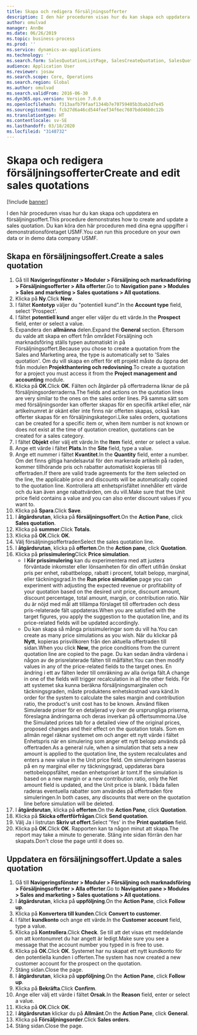 ```yaml
---
title: Skapa och redigera försäljningsofferter
description: I den här proceduren visas hur du kan skapa och uppdatera en försäljningsoffert.
author: omulvad
manager: AnnBe
ms.date: 06/26/2019
ms.topic: business-process
ms.prod: ''
ms.service: dynamics-ax-applications
ms.technology: ''
ms.search.form: SalesQuotationListPage, SalesCreateQuotation, SalesQuotationTable, SalesQuotationTotals, SalesQuotationPriceSimulation, SalesQuotationEditLines, SrsReportViewerForm, smmSetNumSeqIfManual, CustTable, SalesTable
audience: Application User
ms.reviewer: josaw
ms.search.scope: Core, Operations
ms.search.region: Global
ms.author: omulvad
ms.search.validFrom: 2016-06-30
ms.dyn365.ops.version: Version 7.0.0
ms.openlocfilehash: f313aafb79faaf1344b7e70759405b3bab2d7e45
ms.sourcegitcommit: fcb27d6a46cd544feef34f6ec7607bdd46b0c12b
ms.translationtype: HT
ms.contentlocale: sv-SE
ms.lasthandoff: 03/18/2020
ms.locfileid: "3148732"
---
```

# <a name="create-and-edit-sales-quotations"></a><span data-ttu-id="4eeee-103">Skapa och redigera försäljningsofferter</span><span class="sxs-lookup"><span data-stu-id="4eeee-103">Create and edit sales quotations</span></span>

[!include [banner](../../includes/banner.md)]

<span data-ttu-id="4eeee-104">I den här proceduren visas hur du kan skapa och uppdatera en försäljningsoffert.</span><span class="sxs-lookup"><span data-stu-id="4eeee-104">This procedure demonstrates how to create and update a sales quotation.</span></span> <span data-ttu-id="4eeee-105">Du kan köra den här proceduren med dina egna uppgifter i demonstrationsföretaget USMF.</span><span class="sxs-lookup"><span data-stu-id="4eeee-105">You can run this procedure on your own data or in demo data company USMF.</span></span>


## <a name="create-a-sales-quotation"></a><span data-ttu-id="4eeee-106">Skapa en försäljningsoffert.</span><span class="sxs-lookup"><span data-stu-id="4eeee-106">Create a sales quotation</span></span>
1. <span data-ttu-id="4eeee-107">Gå till **Navigeringsfönster > Moduler > Försäljning och marknadsföring > Försäljningsofferter > Alla offerter**.</span><span class="sxs-lookup"><span data-stu-id="4eeee-107">Go to **Navigation pane > Modules > Sales and marketing > Sales quotations > All quotations**.</span></span>
2. <span data-ttu-id="4eeee-108">Klicka på **Ny**.</span><span class="sxs-lookup"><span data-stu-id="4eeee-108">Click **New**.</span></span>
3. <span data-ttu-id="4eeee-109">I fältet **Kontotyp** väljer du "potentiell kund".</span><span class="sxs-lookup"><span data-stu-id="4eeee-109">In the **Account type** field, select 'Prospect'.</span></span>
4. <span data-ttu-id="4eeee-110">I fältet **potentiell kund** anger eller väljer du ett värde.</span><span class="sxs-lookup"><span data-stu-id="4eeee-110">In the **Prospect** field, enter or select a value.</span></span>
5. <span data-ttu-id="4eeee-111">Expandera den **allmänna** delen.</span><span class="sxs-lookup"><span data-stu-id="4eeee-111">Expand the **General** section.</span></span> <span data-ttu-id="4eeee-112">Eftersom du valde att skapa en offert från området Försäljning och marknadsföring ställs typen automatiskt in på Försäljningsoffert.</span><span class="sxs-lookup"><span data-stu-id="4eeee-112">Because you chose to create a quotation from the Sales and Marketing area, the type is automatically set to 'Sales quotation'.</span></span> <span data-ttu-id="4eeee-113">Om du vill skapa en offert för ett projekt måste du öppna det från modulen **Projekthantering och redovisning**.</span><span class="sxs-lookup"><span data-stu-id="4eeee-113">To create a quotation for a project you must access it from the **Project management and accounting** module.</span></span>
6. <span data-ttu-id="4eeee-114">Klicka på **OK**.</span><span class="sxs-lookup"><span data-stu-id="4eeee-114">Click **OK**.</span></span> <span data-ttu-id="4eeee-115">Fälten och åtgärder på offertraderna liknar de på försäljningsorderraderna.</span><span class="sxs-lookup"><span data-stu-id="4eeee-115">The fields and actions on the quotation lines are very similar to the ones on the sales order lines.</span></span>   <span data-ttu-id="4eeee-116">På samma sätt som med försäljningsorder kan offerter skapas för en specifik artikel eller, när artikelnumret är okänt eller inte finns när offerten skapas, också kan offerter skapas för en försäljningskategori.</span><span class="sxs-lookup"><span data-stu-id="4eeee-116">Like sales orders, quotations can be created for a specific item or, when item number is not known or does not exist at the time of quotation creation, quotations can be created for a sales category.</span></span>     
7. <span data-ttu-id="4eeee-117">I fältet **Objekt** eller välj ett värde.</span><span class="sxs-lookup"><span data-stu-id="4eeee-117">In the **Item** field, enter or select a value.</span></span>
8. <span data-ttu-id="4eeee-118">Ange ett värde i fältet **Plats**.</span><span class="sxs-lookup"><span data-stu-id="4eeee-118">In the **Site** field, type a value.</span></span>
9. <span data-ttu-id="4eeee-119">Ange ett nummer i fältet **Kvantitet**.</span><span class="sxs-lookup"><span data-stu-id="4eeee-119">In the **Quantity** field, enter a number.</span></span> <span data-ttu-id="4eeee-120">Om det finns giltiga handelsavtal för den markerade artikeln på raden, kommer tillhörande pris och rabatter automatiskt kopieras till offertraden.</span><span class="sxs-lookup"><span data-stu-id="4eeee-120">If there are valid trade agreements for the item selected on the line, the applicable price and discounts will be automatically copied to the quotation line.</span></span> <span data-ttu-id="4eeee-121">Kontrollera att enhetsprisfältet innehåller ett värde och du kan även ange rabattvärden, om du vill.</span><span class="sxs-lookup"><span data-stu-id="4eeee-121">Make sure that the Unit price field contains a value and you can also enter discount values if you want to.</span></span> 
10. <span data-ttu-id="4eeee-122">Klicka på **Spara**.</span><span class="sxs-lookup"><span data-stu-id="4eeee-122">Click **Save**.</span></span>
11. <span data-ttu-id="4eeee-123">I **åtgärdsrutan**, klicka på **försäljningsoffert**.</span><span class="sxs-lookup"><span data-stu-id="4eeee-123">On the **Action Pane**, click **Sales quotation**.</span></span>
12. <span data-ttu-id="4eeee-124">Klicka på **summor**.</span><span class="sxs-lookup"><span data-stu-id="4eeee-124">Click **Totals**.</span></span>
13. <span data-ttu-id="4eeee-125">Klicka på **OK**.</span><span class="sxs-lookup"><span data-stu-id="4eeee-125">Click **OK**.</span></span>
14. <span data-ttu-id="4eeee-126">Välj försäljningsoffertraden</span><span class="sxs-lookup"><span data-stu-id="4eeee-126">Select the sales quotation line.</span></span>
15. <span data-ttu-id="4eeee-127">I **åtgärdsrutan**, klicka på **offerten**.</span><span class="sxs-lookup"><span data-stu-id="4eeee-127">On the **Action pane**, click **Quotation**.</span></span>
16. <span data-ttu-id="4eeee-128">Klicka på **prissimulering**</span><span class="sxs-lookup"><span data-stu-id="4eeee-128">Click **Price simulation**.</span></span>
    - <span data-ttu-id="4eeee-129">I **Kör prissimulering** kan du experimentera med att justera förväntade inkomster eller lönsamheten för din offert utifrån önskat pris per enhet, rabattbelopp, rabatt i procent, totalt belopp, marginal, eller täckningsgrad.</span><span class="sxs-lookup"><span data-stu-id="4eeee-129">In the **Run price simulation** page you can experiment with adjusting the expected revenue or profitability of your quotation based on the desired unit price, discount amount, discount percentage, total amount, margin, or contribution ratio.</span></span> <span data-ttu-id="4eeee-130">När du är nöjd med mål att tillämpa förslaget till offertraden och dess pris-relaterade fält uppdateras.</span><span class="sxs-lookup"><span data-stu-id="4eeee-130">When you are satisfied with the target figures, you apply the suggestion to the quotation line, and its price-related fields will be updated accordingly.</span></span>  
    - <span data-ttu-id="4eeee-131">Du kan skapa så många prissimuleringar som du vill ha.</span><span class="sxs-lookup"><span data-stu-id="4eeee-131">You can create as many price simulations as you wish.</span></span> <span data-ttu-id="4eeee-132">När du klickar på **Nytt**, kopieras prisvillkoren från den aktuella offertraden till sidan.</span><span class="sxs-lookup"><span data-stu-id="4eeee-132">When you click **New**, the price conditions from the current quotation line are copied to the page.</span></span> <span data-ttu-id="4eeee-133">Du kan sedan ändra värdena i någon av de prisrelaterade fälten till målfältet.</span><span class="sxs-lookup"><span data-stu-id="4eeee-133">You can then modify values in any of the price-related fields to the target ones.</span></span> <span data-ttu-id="4eeee-134">En ändring i ett av fälten leder till omräkning av alla övriga fält.</span><span class="sxs-lookup"><span data-stu-id="4eeee-134">A change in one of the fields will trigger recalculation in all the other fields.</span></span> <span data-ttu-id="4eeee-135">För att systemet ska kunna beräkna försäljningsmarginalen och täckningsgraden, måste produktens enhetskostnad vara känd.</span><span class="sxs-lookup"><span data-stu-id="4eeee-135">In order for the system to calculate the sales margin and contribution ratio, the product's unit cost has to be known.</span></span> <span data-ttu-id="4eeee-136">Använd fliken Simulerade priser för en detaljerad vy över de ursprungliga priserna, föreslagna ändringarna och deras inverkan på offertsummorna.</span><span class="sxs-lookup"><span data-stu-id="4eeee-136">Use the Simulated prices tab for a detailed view of the original prices, proposed changes and their effect on the quotation totals.</span></span> <span data-ttu-id="4eeee-137">Som en allmän regel räknar systemet om och anger ett nytt värde i fältet Enhetspris när en simulering som anger ett nytt belopp används på offertraden.</span><span class="sxs-lookup"><span data-stu-id="4eeee-137">As a general rule, when a simulation that sets a new amount is applied to the quotation line, the system recalculates and enters a new value in the Unit price field.</span></span> <span data-ttu-id="4eeee-138">Om simuleringen baseras på en ny marginal eller ny täckningsgrad, uppdateras bara nettobeloppsfältet, medan enhetspriset är tomt.</span><span class="sxs-lookup"><span data-stu-id="4eeee-138">If the simulation is based on a new margin or a new contribution ratio, only the Net amount field is updated, and the Unit price is blank.</span></span> <span data-ttu-id="4eeee-139">I båda fallen raderas eventuella rabatter som användes på offertraden före simuleringen.</span><span class="sxs-lookup"><span data-stu-id="4eeee-139">In both cases, any discounts that were on the quotation line before simulation will be deleted.</span></span>
17. <span data-ttu-id="4eeee-140">I **åtgärdsrutan**, klicka på **offerten**.</span><span class="sxs-lookup"><span data-stu-id="4eeee-140">On the **Action Pane**, click **Quotation**.</span></span>
18. <span data-ttu-id="4eeee-141">Klicka på **Skicka offertförfrågan**.</span><span class="sxs-lookup"><span data-stu-id="4eeee-141">Click **Send quotation**.</span></span>
19. <span data-ttu-id="4eeee-142">Välj Ja i listrutan **Skriv ut offert**.</span><span class="sxs-lookup"><span data-stu-id="4eeee-142">Select 'Yes' in the **Print quotation** field.</span></span>
20. <span data-ttu-id="4eeee-143">Klicka på **OK**.</span><span class="sxs-lookup"><span data-stu-id="4eeee-143">Click **OK**.</span></span> <span data-ttu-id="4eeee-144">Rapporten kan ta någon minut att skapa.</span><span class="sxs-lookup"><span data-stu-id="4eeee-144">The report may take a minute to generate.</span></span> <span data-ttu-id="4eeee-145">Stäng inte sidan förrän den har skapats.</span><span class="sxs-lookup"><span data-stu-id="4eeee-145">Don't close the page until it does so.</span></span>

## <a name="update-a-sales-quotation"></a><span data-ttu-id="4eeee-146">Uppdatera en försäljningsoffert.</span><span class="sxs-lookup"><span data-stu-id="4eeee-146">Update a sales quotation</span></span>
1. <span data-ttu-id="4eeee-147">Gå till **Navigeringsfönster > Moduler > Försäljning och marknadsföring > Försäljningsofferter > Alla offerter**.</span><span class="sxs-lookup"><span data-stu-id="4eeee-147">Go to **Navigation pane > Modules > Sales and marketing > Sales quotations > All quotations**.</span></span>
2. <span data-ttu-id="4eeee-148">I **åtgärdsrutan**, klicka på **uppföljning**.</span><span class="sxs-lookup"><span data-stu-id="4eeee-148">On the **Action Pane**, click **Follow up**.</span></span>
3. <span data-ttu-id="4eeee-149">Klicka på **Konvertera till kunden**.</span><span class="sxs-lookup"><span data-stu-id="4eeee-149">Click **Convert to customer**.</span></span>
4. <span data-ttu-id="4eeee-150">I fältet **kundkonto** och ange ett värde.</span><span class="sxs-lookup"><span data-stu-id="4eeee-150">In the **Customer account** field, type a value.</span></span>
5. <span data-ttu-id="4eeee-151">Klicka på **Kontrollera**.</span><span class="sxs-lookup"><span data-stu-id="4eeee-151">Click **Check**.</span></span> <span data-ttu-id="4eeee-152">Se till att det visas ett meddelande om att kontonumret du har angett är ledigt.</span><span class="sxs-lookup"><span data-stu-id="4eeee-152">Make sure you see a message that the account number you typed in is free to use.</span></span>  
6. <span data-ttu-id="4eeee-153">Klicka på **OK**.</span><span class="sxs-lookup"><span data-stu-id="4eeee-153">Click **OK**.</span></span> <span data-ttu-id="4eeee-154">Systemet har nu skapat ett nytt kundkonto för den potentiella kunden i offerten.</span><span class="sxs-lookup"><span data-stu-id="4eeee-154">The system has now created a new customer account for the prospect on the quotation.</span></span>  
7. <span data-ttu-id="4eeee-155">Stäng sidan.</span><span class="sxs-lookup"><span data-stu-id="4eeee-155">Close the page.</span></span>
8. <span data-ttu-id="4eeee-156">I **åtgärdsrutan**, klicka på **uppföljning**.</span><span class="sxs-lookup"><span data-stu-id="4eeee-156">On the **Action Pane**, click **Follow up**.</span></span>
9. <span data-ttu-id="4eeee-157">Klicka på **Bekräfta**.</span><span class="sxs-lookup"><span data-stu-id="4eeee-157">Click **Confirm**.</span></span>
10. <span data-ttu-id="4eeee-158">Ange eller välj ett värde i fältet **Orsak**.</span><span class="sxs-lookup"><span data-stu-id="4eeee-158">In the **Reason** field, enter or select a value.</span></span>
11. <span data-ttu-id="4eeee-159">Klicka på **OK**.</span><span class="sxs-lookup"><span data-stu-id="4eeee-159">Click **OK**.</span></span>
12. <span data-ttu-id="4eeee-160">I **åtgärdsrutan** klickar du på **Allmänt**.</span><span class="sxs-lookup"><span data-stu-id="4eeee-160">On the **Action Pane**, click **General**.</span></span>
13. <span data-ttu-id="4eeee-161">Klicka på **Försäljningsorder**.</span><span class="sxs-lookup"><span data-stu-id="4eeee-161">Click **Sales orders**.</span></span>
14. <span data-ttu-id="4eeee-162">Stäng sidan.</span><span class="sxs-lookup"><span data-stu-id="4eeee-162">Close the page.</span></span>

